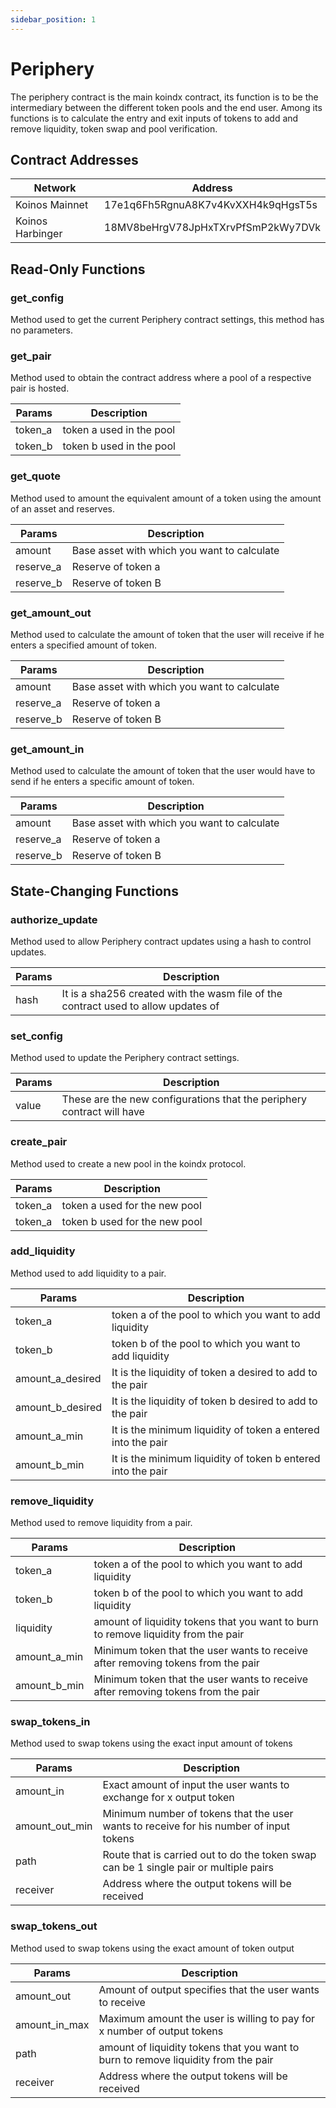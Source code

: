 ```yaml
---
sidebar_position: 1
---
```


# Periphery

The periphery contract is the main koindx contract, its function is to be the intermediary between the different token pools and the end user. Among its functions is to calculate the entry and exit inputs of tokens to add and remove liquidity, token swap and pool verification.

## Contract Addresses

| Network           | Address                            |
|-------------------|------------------------------------|
| Koinos Mainnet    | 17e1q6Fh5RgnuA8K7v4KvXXH4k9qHgsT5s |
| Koinos Harbinger  | 18MV8beHrgV78JpHxTXrvPfSmP2kWy7DVk |

## Read-Only Functions

### get_config

Method used to get the current Periphery contract settings, this method has no parameters.

### get_pair

Method used to obtain the contract address where a pool of a respective pair is hosted.

| Params     | Description                |
|------------|----------------------------|
| token_a    | token a used in the pool   |
| token_b    | token b used in the pool   |

### get_quote

Method used to amount the equivalent amount of a token using the amount of an asset and reserves.

| Params       | Description                                 |
|--------------|---------------------------------------------|
| amount       | Base asset with which you want to calculate |
| reserve_a    | Reserve of token a                          |
| reserve_b    | Reserve of token B                          |

### get_amount_out

Method used to calculate the amount of token that the user will receive if he enters a specified amount of token.

| Params       | Description                                 |
|--------------|---------------------------------------------|
| amount       | Base asset with which you want to calculate |
| reserve_a    | Reserve of token a                          |
| reserve_b    | Reserve of token B                          |

### get_amount_in

Method used to calculate the amount of token that the user would have to send if he enters a specific amount of token.

| Params       | Description                                 |
|--------------|---------------------------------------------|
| amount       | Base asset with which you want to calculate |
| reserve_a    | Reserve of token a                          |
| reserve_b    | Reserve of token B                          |

## State-Changing Functions

### authorize_update

Method used to allow Periphery contract updates using a hash to control updates.

| Params       | Description                                                                        |
|--------------|------------------------------------------------------------------------------------|
| hash         | It is a sha256 created with the wasm file of the contract used to allow updates of |

### set_config

Method used to update the Periphery contract settings.

| Params       | Description                                                            |
|--------------|------------------------------------------------------------------------|
| value        | These are the new configurations that the periphery contract will have |

### create_pair

Method used to create a new pool in the koindx protocol.

| Params       | Description                   |
|--------------|-------------------------------|
| token_a      | token a used for the new pool |
| token_a      | token b used for the new pool |

### add_liquidity

Method used to add liquidity to a pair.

| Params            | Description                                                  |
|-------------------|--------------------------------------------------------------|
| token_a           | token a of the pool to which you want to add liquidity    |
| token_b           | token b of the pool to which you want to add liquidity    |
| amount_a_desired  | It is the liquidity of token a desired to add to the pair    |
| amount_b_desired  | It is the liquidity of token b desired to add to the pair    |
| amount_a_min      | It is the minimum liquidity of token a entered into the pair |
| amount_b_min      | It is the minimum liquidity of token b entered into the pair |

### remove_liquidity

Method used to remove liquidity from a pair.

| Params            | Description                                                                        |
|-------------------|------------------------------------------------------------------------------------|
| token_a           | token a of the pool to which you want to add liquidity                          |
| token_b           | token b of the pool to which you want to add liquidity                          |
| liquidity         | amount of liquidity tokens that you want to burn to remove liquidity from the pair |
| amount_a_min      | Minimum token that the user wants to receive after removing tokens from the pair   |
| amount_b_min      | Minimum token that the user wants to receive after removing tokens from the pair   |

### swap_tokens_in

Method used to swap tokens using the exact input amount of tokens

| Params            | Description                                                                            |
|-------------------|----------------------------------------------------------------------------------------|
| amount_in         | Exact amount of input the user wants to exchange for x output token                    |
| amount_out_min    | Minimum number of tokens that the user wants to receive for his number of input tokens |
| path              | Route that is carried out to do the token swap can be 1 single pair or multiple pairs  |
| receiver          | Address where the output tokens will be received                                       |

### swap_tokens_out

Method used to swap tokens using the exact amount of token output

| Params            | Description                                                                        |
|-------------------|------------------------------------------------------------------------------------|
| amount_out        | Amount of output specifies that the user wants to receive                          |
| amount_in_max     | Maximum amount the user is willing to pay for x number of output tokens            |
| path              | amount of liquidity tokens that you want to burn to remove liquidity from the pair |
| receiver          | Address where the output tokens will be received                                   |
